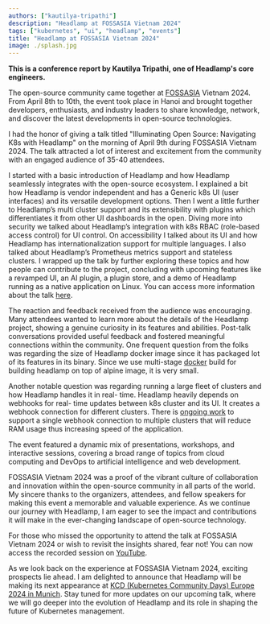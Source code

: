 ```yaml
---
authors: ["kautilya-tripathi"]
description: "Headlamp at FOSSASIA Vietnam 2024"
tags: ["kubernetes", "ui", "headlamp", "events"]
title: "Headlamp at FOSSASIA Vietnam 2024"
image: ./splash.jpg
---
```


**This is a conference report by Kautilya Tripathi, one of Headlamp's core engineers.**

The open-source community came together at [FOSSASIA](https://fossasia.org/) Vietnam 2024. From April 8th to 10th, the event took place in Hanoi and brought together developers, enthusiasts, and industry leaders to share knowledge, network, and discover the latest developments in open-source technologies.

I had the honor of giving a talk titled "Illuminating Open Source: Navigating K8s with Headlamp" on the morning of April 9th during FOSSASIA Vietnam 2024. The talk attracted a lot of interest and excitement from the community with an engaged audience of 35-40 attendees.

I started with a basic introduction of Headlamp and how Headlamp seamlessly integrates with the open-source ecosystem. I explained a bit how Headlamp is vendor independent and has a Generic k8s UI (user interfaces) and its versatile development options. Then I went a little further to Headlamp’s multi cluster support and its extensibility with plugins which differentiates it from other UI dashboards in the open. Diving more into security we talked about Headlamp’s integration with k8s RBAC (role-based access control) for UI control. On accessibility I talked about its UI and how Headlamp has internationalization support for multiple languages. I also talked about Headlamp’s Prometheus metrics support and stateless clusters. I wrapped up the talk by further exploring these topics and how people can contribute to the project, concluding with upcoming features like a revamped UI, an AI plugin, a plugin store, and a demo of Headlamp running as a native application on Linux.
You can access more information about the talk [here](https://eventyay.com/e/55d2a466/session/9010).

The reaction and feedback received from the audience was encouraging. Many attendees wanted to learn more about the details of the Headlamp project, showing a genuine curiosity in its features and abilities. Post-talk conversations provided useful feedback and fostered meaningful connections within the community. One frequent question from the folks was regarding the size of Headlamp docker image since it has packaged lot of its features in its binary. Since we use multi-stage [docker](https://github.com/headlamp-k8s/headlamp/blob/main/Dockerfile) build for building headlamp on top of alpine image, it is very small.

Another notable question was regarding running a large fleet of clusters and how Headlamp handles it in real- time. Headlamp heavily depends on webhooks for real- time updates between k8s cluster and its UI. It creates a webhook connection for different clusters. There is [ongoing work](https://github.com/headlamp-k8s/headlamp/issues/1802) to support a single webhook connection to multiple clusters that will reduce RAM usage thus increasing speed of the application.

The event featured a dynamic mix of presentations, workshops, and interactive sessions, covering a broad range of topics from cloud computing and DevOps to artificial intelligence and web development.

FOSSASIA Vietnam 2024 was a proof of the vibrant culture of collaboration and innovation within the open-source community in all parts of the world. My sincere thanks to the organizers, attendees, and fellow speakers for making this event a memorable and valuable experience. As we continue our journey with Headlamp, I am eager to see the impact and contributions it will make in the ever-changing landscape of open-source technology.

For those who missed the opportunity to attend the talk at FOSSASIA Vietnam 2024 or wish to revisit the insights shared, fear not! You can now access the recorded session on [YouTube](https://youtu.be/o69Dzrs_Vq8?t=1933).

As we look back on the experience at FOSSASIA Vietnam 2024, exciting prospects lie ahead. I am delighted to announce that Headlamp will be making its next appearance at [KCD (Kubernetes Community Days) Europe 2024 in Munich](https://www.kcdmunich.de/schedule/). Stay tuned for more updates on our upcoming talk, where we will go deeper into the evolution of Headlamp and its role in shaping the future of Kubernetes management.
